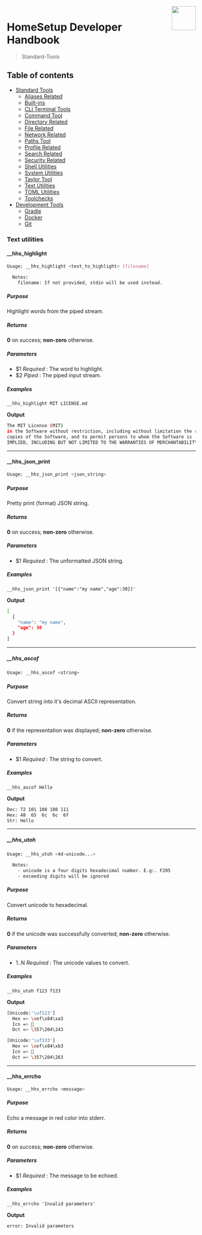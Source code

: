 <img src="https://iili.io/HvtxC1S.png" width="64" height="64" align="right" />

# HomeSetup Developer Handbook
>
> Standard-Tools

## Table of contents

<!-- toc -->

- [Standard Tools](../../functions.md#standard-tools)
  - [Aliases Related](aliases-related.md#aliases-related-functions)
  - [Built-ins](built-ins.md#built-ins-functions)
  - [CLI Terminal Tools](clitt.md#cli-terminal-tools)
  - [Command Tool](command-tool.md#command-tool)
  - [Directory Related](directory-related.md#directory-related-functions)
  - [File Related](file-related.md#file-related-functions)
  - [Network Related](network-related.md#network-related-functions)
  - [Paths Tool](paths-tool.md#paths-tool)
  - [Profile Related](profile-related.md#profile-related-functions)
  - [Search Related](search-related.md#search-related-functions)
  - [Security Related](security-related.md#security-related-functions)
  - [Shell Utilities](shell-utilities.md#shell-utilities)
  - [System Utilities](system-utilities.md#system-utilities)
  - [Taylor Tool](taylor-tool.md#taylor-tool)
  - [Text Utilities](text-utilities.md#text-utilities)
  - [TOML Utilities](toml-utilities.md#toml-utilities)
  - [Toolchecks](toolchecks.md#tool-checks-functions)
- [Development Tools](../../functions.md#development-tools)
  - [Gradle](../dev-tools/gradle-tools.md#gradle-functions)
  - [Docker](../dev-tools/docker-tools.md#docker-functions)
  - [Git](../dev-tools/git-tools.md#git-functions)

<!-- tocstop -->

### Text utilities

#### __hhs_highlight

```bash
Usage: __hhs_highlight <text_to_highlight> [filename]

  Notes:
    filename: If not provided, stdin will be used instead.
```

##### **Purpose**

Highlight words from the piped stream.

##### **Returns**

**0** on success; **non-zero** otherwise.

##### **Parameters**

  - $1 _Required_ : The word to highlight.
  - $2 _Piped_ : The piped input stream.

##### **Examples**

`__hhs_highlight MIT LICENSE.md`

**Output**

```bash
The MIT License (MIT)
in the Software without restriction, including without limitation the rights
copies of the Software, and to permit persons to whom the Software is
IMPLIED, INCLUDING BUT NOT LIMITED TO THE WARRANTIES OF MERCHANTABILITY,
```

------

#### __hhs_json_print

```bash
Usage: __hhs_json_print <json_string>
```

##### **Purpose**

Pretty print (format) JSON string.

##### **Returns**

**0** on success; **non-zero** otherwise.

##### **Parameters**

  - $1 _Required_ : The unformatted JSON string.

##### **Examples**

`__hhs_json_print '[{"name":"my name","age":30}]'`

**Output**

```bash
[
  {
    "name": "my name",
    "age": 30
  }
]
```

------

##### __hhs_ascof

```bash
Usage: __hhs_ascof <string>
```

##### **Purpose**

Convert string into it's decimal ASCII representation.

##### **Returns**

**0** if the representation was displayed; **non-zero** otherwise.

##### **Parameters**

  - $1 _Required_ : The string to convert.

##### **Examples**

`__hhs_ascof Hello`

**Output**

```bash
Dec: 72 101 108 108 111
Hex: 48  65  6c  6c  6f
Str: Hello
```

------

##### __hhs_utoh

```bash
Usage: __hhs_utoh <4d-unicode...>

  Notes:
    - unicode is a four digits hexadecimal number. E.g:. F205
    - exceeding digits will be ignored
```

##### **Purpose**

Convert unicode to hexadecimal.

##### **Returns**

**0** if the unicode was successfully converted; **non-zero** otherwise.

##### **Parameters**

  - $1..$N _Required_ : The unicode values to convert.

##### **Examples**

`__hhs_utoh f123 f133`

**Output**

```bash
[Unicode:'\uf123']
  Hex => \xef\x84\xa3
  Icn => 
  Oct => \357\204\243

[Unicode:'\uf133']
  Hex => \xef\x84\xb3
  Icn => 
  Oct => \357\204\263
```

------

#### __hhs_errcho

```bash
Usage: __hhs_errcho <message>
```

##### **Purpose**

Echo a message in red color into stderr.

##### **Returns**

**0** on success; **non-zero** otherwise.

##### **Parameters**

  - $1 _Required_ : The message to be echoed.

##### **Examples**

`__hhs_errcho 'Invalid parameters'`

**Output**

```bash
error: Invalid parameters
```

